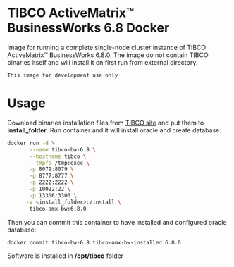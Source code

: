 # TIBCO ActiveMatrix™ BusinessWorks 6.8 Docker

Image for running a complete single-node cluster instance of TIBCO ActiveMatrix™ BusinessWorks 6.8.0. The image do not contain TIBCO binaries itself and will install it on first run from external directory.

``This image for development use only``

# Usage
Download binaries installation files from [TIBCO site](https://edelivery.tibco.com/) and put them to **install_folder**.
Run container and it will install oracle and create database:

```sh
docker run -d \
       --name tibco-bw-6.8 \
       --hostname tibco \
       --tmpfs /tmp:exec \
       -p 8079:8079 \
       -p 8777:8777 \
       -p 2222:2222 \
       -p 10022:22 \
       -p 13306:3306 \
      -v <install_folder>:/install \
       tibco-amx-bw:6.8.0
```
Then you can commit this container to have installed and configured oracle database:
```sh
docker commit tibco-bw-6.8 tibco-amx-bw-installed:6.8.0
```
Software is installed in **/opt/tibco** folder
